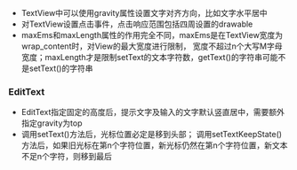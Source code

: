 - TextView中可以使用gravity属性设置文字对齐方向，比如文字水平居中
- 对TextView设置点击事件，点击响应范围包括四周设置的drawable
- maxEms和maxLength属性的作用完全不同，maxEms是在TextView宽度为wrap_content时，对View的最大宽度进行限制，
    宽度不超过n个大写M字母宽度；maxLength才是限制setText的文本字符数，getText()的字符串可能不是setText()的字符串

### EditText
- EditText指定固定的高度后，提示文字及输入的文字默认竖直居中，需要额外指定gravity为top
- 调用setText()方法后，光标位置必定是移到头部；
    调用setTextKeepState()方法后，如果旧光标在第n个字符位置，新光标仍然在第n个字符位置，新文本不足n个字符，则移到最后

